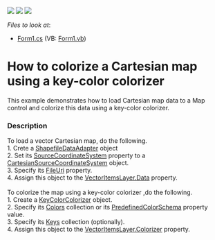 <!-- default badges list -->
![](https://img.shields.io/endpoint?url=https://codecentral.devexpress.com/api/v1/VersionRange/128576122/15.1.6%2B)
[![](https://img.shields.io/badge/Open_in_DevExpress_Support_Center-FF7200?style=flat-square&logo=DevExpress&logoColor=white)](https://supportcenter.devexpress.com/ticket/details/T176227)
[![](https://img.shields.io/badge/📖_How_to_use_DevExpress_Examples-e9f6fc?style=flat-square)](https://docs.devexpress.com/GeneralInformation/403183)
<!-- default badges end -->
<!-- default file list -->
*Files to look at*:

* [Form1.cs](./CS/WinForms_MapControl_KeyColorColorizer/Form1.cs) (VB: [Form1.vb](./VB/WinForms_MapControl_KeyColorColorizer/Form1.vb))
<!-- default file list end -->
# How to colorize a Cartesian map using a key-color colorizer


This example demonstrates how to load Cartesian map data to a Map control and colorize this data using a key-color colorizer.


<h3>Description</h3>

To load a vector Cartesian map,&nbsp;do the following.<br />1. Crete a <a href="https://documentation.devexpress.com/#WindowsForms/clsDevExpressXtraMapShapefileDataAdaptertopic">ShapefileDataAdapter</a>&nbsp;object<br />2. Set its <a href="https://documentation.devexpress.com/#WindowsForms/DevExpressXtraMapCoordinateSystemDataAdapterBase_SourceCoordinateSystemtopic">SourceCoordinateSystem</a>&nbsp;property to a <a href="https://documentation.devexpress.com/#WindowsForms/clsDevExpressXtraMapCartesianSourceCoordinateSystemtopic">CartesianSourceCoordinateSystem</a>&nbsp;object.<br />3. Specify its <a href="https://documentation.devexpress.com/#WindowsForms/DevExpressXtraMapShapefileDataAdapter_FileUritopic">FileUri</a>&nbsp;property.<br />4. Assign this object to the <a href="https://documentation.devexpress.com/#WindowsForms/DevExpressXtraMapVectorItemsLayer_Datatopic">VectorItemsLayer.Data</a>&nbsp;property.<br /><br />To colorize the map using a key-color colorizer ,do the following.<br />1. Create a <a href="https://documentation.devexpress.com/#WindowsForms/clsDevExpressXtraMapKeyColorColorizertopic">KeyColorColorizer</a>&nbsp;object.<br />2. Specify its <a href="https://documentation.devexpress.com/#WindowsForms/DevExpressXtraMapKeyColorColorizer_Colorstopic">Colors</a>&nbsp;collection or its <a href="https://documentation.devexpress.com/#WindowsForms/DevExpressXtraMapPredefinedColorsColorizer_PredefinedColorSchematopic">PredefinedColorSchema</a>&nbsp;property value.<br />3. Specify its <a href="https://documentation.devexpress.com/#WindowsForms/DevExpressXtraMapKeyColorColorizer_Keystopic">Keys</a>&nbsp;collection (optionally).<br />4. Assign this object to the <a href="https://documentation.devexpress.com/#WindowsForms/DevExpressXtraMapVectorItemsLayer_Colorizertopic">VectorItemsLayer.Colorizer</a>&nbsp;property.

<br/>


